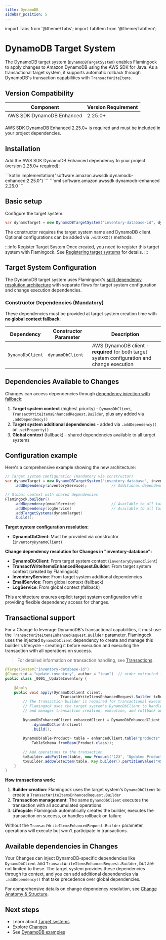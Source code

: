 ```yaml
---
title: DynamoDB
sidebar_position: 5
---
```

import Tabs from '@theme/Tabs';
import TabItem from '@theme/TabItem';

# DynamoDB Target System

The DynamoDB target system (`DynamoDBTargetSystem`) enables Flamingock to apply changes to Amazon DynamoDB using the AWS SDK for Java. As a transactional target system, it supports automatic rollback through DynamoDB's transaction capabilities with `TransactWriteItems`.

## Version Compatibility

| Component | Version Requirement |
|-----------|-------------------|
| AWS SDK DynamoDB Enhanced | 2.25.0+ |

AWS SDK DynamoDB Enhanced 2.25.0+ is required and must be included in your project dependencies.

## Installation

Add the AWS SDK DynamoDB Enhanced dependency to your project (version 2.25.0+ required):

<Tabs groupId="gradle_maven">
  <TabItem value="gradle" label="Gradle" default>
```kotlin
implementation("software.amazon.awssdk:dynamodb-enhanced:2.25.0")
```
  </TabItem>
  <TabItem value="maven" label="Maven">
```xml
<dependency>
    <groupId>software.amazon.awssdk</groupId>
    <artifactId>dynamodb-enhanced</artifactId>
    <version>2.25.0</version> <!-- 2.25.0+ supported -->
</dependency>
```
  </TabItem>
</Tabs>

## Basic setup

Configure the target system:

```java
var dynamoTarget = new DynamoDBTargetSystem("inventory-database-id", dynamoDbClient);
```

The constructor requires the target system name and DynamoDB client. Optional configurations can be added via `.withXXX()` methods.

:::info Register Target System
Once created, you need to register this target system with Flamingock. See [Registering target systems](introduction.md#registering-target-systems) for details.
:::

## Target System Configuration

The DynamoDB target system uses Flamingock's [split dependency resolution architecture](introduction.md#dependency-injection) with separate flows for target system configuration and change execution dependencies.

### Constructor Dependencies (Mandatory)

These dependencies must be provided at target system creation time with **no global context fallback**:

| Dependency | Constructor Parameter | Description |
|------------|----------------------|-------------|
| `DynamoDbClient` | `dynamoDbClient` | AWS DynamoDB client - **required** for both target system configuration and change execution |

## Dependencies Available to Changes

Changes can access dependencies through [dependency injection with fallback](../changes/anatomy-and-structure.md#method-parameters-and-dependency-injection):

1. **Target system context** (highest priority) - `DynamoDbClient`, `TransactWriteItemsEnhancedRequest.Builder`, plus any added via `.addDependency()`
2. **Target system additional dependencies** - added via `.addDependency()` or `.setProperty()`
3. **Global context** (fallback) - shared dependencies available to all target systems

## Configuration example

Here's a comprehensive example showing the new architecture:

```java
// Target system configuration (mandatory via constructor)
var dynamoTarget = new DynamoDBTargetSystem("inventory-database", inventoryDynamoClient)
    .addDependency(inventoryService);           // Additional dependency for changes

// Global context with shared dependencies
Flamingock.builder()
    .addDependency(emailService)                // Available to all target systems
    .addDependency(logService)                  // Available to all target systems
    .addTargetSystems(dynamoTarget)
    .build();
```

**Target system configuration resolution:**
- **DynamoDbClient**: Must be provided via constructor (`inventoryDynamoClient`)

**Change dependency resolution for Changes in "inventory-database":**
- **DynamoDbClient**: From target system context (`inventoryDynamoClient`)
- **TransactWriteItemsEnhancedRequest.Builder**: From target system context (created by Flamingock)
- **InventoryService**: From target system additional dependencies
- **EmailService**: From global context (fallback)
- **LogService**: From global context (fallback)

This architecture ensures explicit target system configuration while providing flexible dependency access for changes.

## Transactional support

For a Change to leverage DynamoDB's transactional capabilities, it must use the `TransactWriteItemsEnhancedRequest.Builder` parameter. Flamingock uses the injected `DynamoDbClient` dependency to create and manage this builder's lifecycle - creating it before execution and executing the transaction with all operations on success.

> For detailed information on transaction handling, see [Transactions](../changes/transactions.md).

```java
@TargetSystem("inventory-database-id")
@Change(id = "update-inventory", author = "team")  // order extracted from filename
public class _0001__UpdateInventory {
    
    @Apply
    public void apply(DynamoDbClient client,
                         TransactWriteItemsEnhancedRequest.Builder txBuilder) {
        // The transaction builder is required for transactional execution
        // Flamingock uses the target system's DynamoDbClient to handle transaction operations
        // and manages transaction creation, execution, and rollback automatically
        
        DynamoDbEnhancedClient enhancedClient = DynamoDbEnhancedClient.builder()
            .dynamoDbClient(client)
            .build();
        
        DynamoDbTable<Product> table = enhancedClient.table("products", 
            TableSchema.fromBean(Product.class));
        
        // Add operations to the transaction
        txBuilder.addPutItem(table, new Product("123", "Updated Product"));
        txBuilder.addDeleteItem(table, Key.builder().partitionValue("456").build());
    }
}
```

**How transactions work:**
1. **Builder creation**: Flamingock uses the target system's `DynamoDbClient` to create a `TransactWriteItemsEnhancedRequest.Builder`
2. **Transaction management**: The same `DynamoDbClient` executes the transaction with all accumulated operations
3. **Lifecycle**: Flamingock automatically creates the builder, executes the transaction on success, or handles rollback on failure

Without the `TransactWriteItemsEnhancedRequest.Builder` parameter, operations will execute but won't participate in transactions.

## Available dependencies in Changes

Your Changes can inject DynamoDB-specific dependencies like `DynamoDbClient` and `TransactWriteItemsEnhancedRequest.Builder`, but are not limited to these. The target system provides these dependencies through its context, and you can add additional dependencies via `.addDependency()` that take precedence over global dependencies.

For comprehensive details on change dependency resolution, see [Change Anatomy & Structure](../changes/anatomy-and-structure.md).

## Next steps

- Learn about [Target systems](introduction.md)
- Explore [Changes](../changes/introduction.md)
- See [DynamoDB examples](https://github.com/flamingock/flamingock-examples/tree/master/dynamodb)